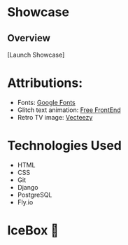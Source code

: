 # Showcase


## Overview


[Launch Showcase]

# Attributions:

- Fonts: [Google Fonts](https://fonts.google.com/)
- Glitch text animation: [Free FrontEnd](https://freefrontend.com/css-text-glitch-effects/)
- Retro TV image: [Vecteezy](https://www.vecteezy.com/png/11030222-old-school-television-in-technology-illustration-design)

# Technologies Used

- HTML
- CSS
- Git
- Django
- PostgreSQL
- Fly.io

# IceBox 🧊